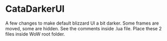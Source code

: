 # CataDarkerUI

A few changes to make default blizzard UI a bit darker.
Some frames are moved, some are hidden.
See the comments inside .lua file.
Place these 2 files inside WoW root folder.

